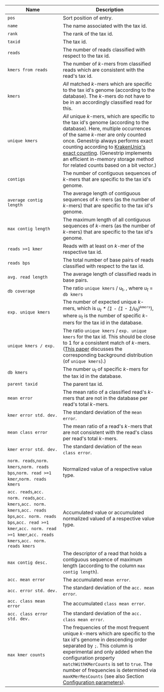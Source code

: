 |Name|Description|
|-|-|
|`pos`|Sort position of entry.|
|`name`|The name associated with the tax id.|
|`rank`|The rank of the tax id.|
|`taxid`|The tax id.|
|`reads`|The number of reads classified with respect to the tax id.|
|`kmers from reads`|The number of *k*-mers from classified reads which are consistent with the read's tax id.|
|`kmers`|*All* matched *k*-mers which are specific to the tax id's genome (according to the database). The *k*-mers do not have to be in an accordingly classified read for this.|
|`unique kmers`|*All* unique *k*-mers, which are specific to the tax id's genome (according to the database). Here, multiple occurrences of the same *k*-mer are only counted once. Genestrip always performs exact counting according to [KrakenUniq's exact counting](https://genomebiology.biomedcentral.com/articles/10.1186/s13059-018-1568-0#Sec8). (Genestrip implements an efficient in-memory storage method for related counts based on a bit vector.)|
|`contigs`|The number of contiguous sequences of *k*-mers that are specific to the tax id's genome.|
|`average contig length`|The average length of contiguous sequences of *k*-mers (as the number of *k*-mers) that are specific to the tax id's genome.|
|`max contig length`|The maximum length of all contiguous sequences of *k*-mers (as the number of *k*-mers) that are specific to the tax id's genome.|
|`reads >=1 kmer`|Reads with at least on *k*-mer of the respective tax id.|
|`reads bps`|The total number of base pairs of reads classified with respect to the tax id.|
|`avg. read length`|The average length of classified reads in base pairs.|
|`db coverage`|The ratio `unique kmers` / u<sub>t</sub>, , where *u<sub>t</sub>* = `db kmers`|
|`exp. unique kmers`|The number of expected unique *k*-mers, which is *u<sub>t</sub> * (1 - (1 - 1/u<sub>t</sub>)*<sup>`kmers`</sup>), where *u<sub>t</sub>* is the number of specific *k*-mers for the tax id in the database.|
|`unique kmers / exp.`|The ratio `unique kmers` / `exp. unique kmers` for the tax id. This should be close to 1 for a consistent match of *k*-mers. ([This paper](https://arxiv.org/pdf/1602.05822.pdf) discusses the corresponding background distribution (of `unique kmers`).)|
|`db kmers`|The number *u<sub>t</sub>* of specific *k*-mers for the tax id in the database.|
|`parent taxid`|The parent tax id.|
|`mean error`|The mean ratio of a classified read's *k*-mers that are not in the database per read's total *k*-mers.|
|`kmer error std. dev.`|The standard deviation of the `mean error`.|
|`mean class error`|The mean ratio of a read's *k*-mers that are not consistent with the read's class per read's total *k*-mers.|
|`kmer error std. dev.`|The standard deviation of the `mean class error`.|
|`norm. reads`,`norm. kmers`,`norm. reads bps`,`norm. read >=1 kmer`,`norm. reads kmers`|Normalized value of a respective value type.|
|`acc. reads`,`acc. norm. reads`,`acc. kmers`,`acc. norm. kmers`,`acc. reads bps`,`acc. norm. reads bps`,`acc. read >=1 kmer`,`acc. norm. read >=1 kmer`,`acc. reads kmers`,`acc. norm. reads kmers`|Accumulated value or accumulated normalized valued of a respective value type.|
|`max contig desc.`|The descriptor of a read that holds a contiguous sequence of maximum length (according to the column `max contig length`).|
|`acc. mean error`|The accumulated `mean error`.|
|`acc. error std. dev.`|The standard deviation of the `acc. mean error`.|
|`acc. class mean error`|The accumulated `class mean error`.|
|`acc. class error std. dev.`|The standard deviation of the `acc. class mean error`.|
|`max kmer counts`|The frequencies of the most frequent unique *k*-mers which are specific to the tax id's genome in descending order separated by `;`. This column is experimental and only added when the configuration property `matchWithKMerCounts` is set to `true`. The number of frequencies is determined via `maxKMerResCounts` (see also Section [Configuration parameters](#configuration-parameters)).|
